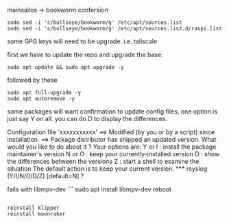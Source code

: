 mainsailos -> bookworm confersion

```
sudo sed -i 's/bullseye/bookworm/g' /etc/apt/sources.list
sudo sed -i 's/bullseye/bookworm/g' /etc/apt/sources.list.d/raspi.list
```

some GPG keys will need to be upgrade. i.e. tailscale

first we have to update the repo and upgrade the base.
```
sudo apt update && sudo apt upgrade -y 
```

followed by these

```
sudo apt full-upgrade -y 
sudo apt autoremove -y
```

some packages will want confirmation to update config files,  one option is just say Y on all.  you can do D to display the differences.


Configuration file 'xxxxxxxxxxx'
 ==> Modified (by you or by a script) since installation.
 ==> Package distributor has shipped an updated version.
   What would you like to do about it ?  Your options are:
    Y or I  : install the package maintainer's version
    N or O  : keep your currently-installed version
      D     : show the differences between the versions
      Z     : start a shell to examine the situation
 The default action is to keep your current version.
*** rsyslog (Y/I/N/O/D/Z) [default=N] ?


fails with libmpv-dev
    ```
sudo apt install libmpv-dev
reboot
```

reinstall klipper
reinstall moonraker



